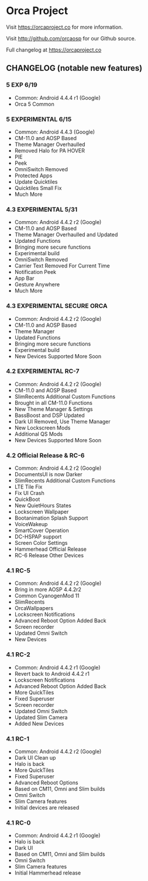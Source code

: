 Orca Project
===============

Visit https://orcaproject.co for more information.

Visit http://github.com/orcaosp for our Github source.

Full changelog at https://orcaproject.co

CHANGELOG (notable new features)
---------

### 5 EXP 6/19
* Common: Android 4.4.4 r1 (Google)
* Orca 5 Common

### 5 EXPERIMENTAL 6/15
* Common: Android 4.4.3 (Google)
* CM-11.0 and AOSP Based
* Theme Manager Overhaulled
* Removed Halo for PA HOVER
* PIE
* Peek
* OmniSwitch Removed
* Protected Apps
* Update Quicktiles
* Quicktiles Small Fix
* Much More

### 4.3 EXPERIMENTAL 5/31
* Common: Android 4.4.2 r2 (Google)
* CM-11.0 and AOSP Based
* Theme Manager Overhaulled and Updated
* Updated Functions
* Bringing more secure functions
* Experimental build
* OmniSwitch Removed
* Carrier Text Removed For Current Time
* Notification Peek
* App Bar
* Gesture Anywhere
* Much More

### 4.3 EXPERIMENTAL SECURE ORCA
* Common: Android 4.4.2 r2 (Google)
* CM-11.0 and AOSP Based
* Theme Manager
* Updated Functions
* Bringing more secure functions
* Experimental build
* New Devices Supported More Soon

### 4.2 EXPERIMENTAL RC-7
* Common: Android 4.4.2 r2 (Google)
* CM-11.0 and AOSP Based
* SlimRecents Additional Custom Functions
* Brought in all CM-11.0 Functions
* New Theme Manager & Settings
* BassBoost and DSP Updated
* Dark UI Removed, Use Theme Manager
* New Lockscreen Mods
* Additional QS Mods
* New Devices Supported More Soon

### 4.2 Official Release & RC-6
* Common: Android 4.4.2 r2 (Google)
* DocumentsUI is now Darker
* SlimRecents Additional Custom Functions
* LTE Tile Fix
* Fix UI Crash
* QuickBoot
* New QuietHours States
* Lockscreen Wallpaper
* Bootanimation Splash Support
* VoiceWakeup
* SmartCover Operation
* DC-HSPAP support
* Screen Color Settings
* Hammerhead Official Release
* RC-6 Release Other Devices

### 4.1 RC-5
* Common: Android 4.4.2 r2 (Google)
* Bring in more AOSP 4.4.2r2
* Common CyanogenMod 11
* SlimRecents
* OrcaWallpapers
* Lockscreen Notifications
* Advanced Reboot Option Added Back
* Screen recorder
* Updated Omni Switch 
* New Devices

### 4.1 RC-2
* Common: Android 4.4.2 r1 (Google)
* Revert back to Android 4.4.2 r1
* Lockscreen Notifications
* Advanced Reboot Option Added Back
* More QuickTiles
* Fixed Superuser
* Screen recorder
* Updated Omni Switch 
* Updated Slim Camera
* Added New Devices

### 4.1 RC-1
* Common: Android 4.4.2 r2 (Google)
* Dark UI Clean up
* Halo is back
* More QuickTiles
* Fixed Superuser
* Advanced Reboot Options
* Based on CM11, Omni and Slim builds
* Omni Switch 
* Slim Camera features
* Initial devices are released

### 4.1 RC-0
* Common: Android 4.4.2 r1 (Google)
* Halo is back
* Dark UI
* Based on CM11, Omni and Slim builds
* Omni Switch 
* Slim Camera features
* Initial Hammerhead release